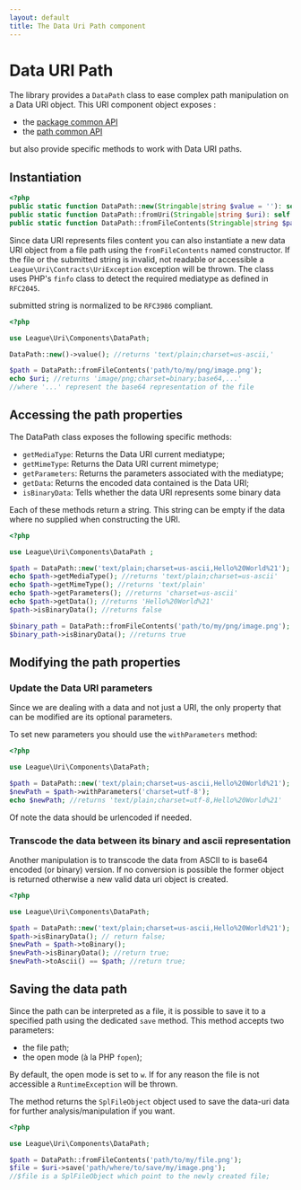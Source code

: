 ```yaml
---
layout: default
title: The Data Uri Path component
---
```


# Data URI Path

The library provides a `DataPath` class to ease complex path manipulation on a Data URI object. This URI component object exposes :

- the [package common API](/components/7.0/api/)
- the [path common API](/components/7.0/path)

but also provide specific methods to work with Data URI paths.

## Instantiation

~~~php
<?php
public static function DataPath::new(Stringable|string $value = ''): self
public static function DataPath::fromUri(Stringable|string $uri): self
public static function DataPath::fromFileContents(Stringable|string $path): self
~~~

Since data URI represents files content you can also instantiate a new data URI object from a file path using the `fromFileContents` named constructor.
If the file or the submitted string is invalid, not readable or accessible a `League\Uri\Contracts\UriException` exception will be thrown. The class uses PHP's `finfo` class to detect the required mediatype as defined in `RFC2045`.

<p class="message-notice">submitted string is normalized to be <code>RFC3986</code> compliant.</p>

~~~php
<?php

use League\Uri\Components\DataPath;

DataPath::new()->value(); //returns 'text/plain;charset=us-ascii,'

$path = DataPath::fromFileContents('path/to/my/png/image.png');
echo $uri; //returns 'image/png;charset=binary;base64,...'
//where '...' represent the base64 representation of the file
~~~

## Accessing the path properties

The DataPath class exposes the following specific methods:

- `getMediaType`: Returns the Data URI current mediatype;
- `getMimeType`: Returns the Data URI current mimetype;
- `getParameters`: Returns the parameters associated with the mediatype;
- `getData`: Returns the encoded data contained is the Data URI;
- `isBinaryData`: Tells whether the data URI represents some binary data

Each of these methods return a string. This string can be empty if the data where no supplied when constructing the URI.

~~~php
<?php

use League\Uri\Components\DataPath ;

$path = DataPath::new('text/plain;charset=us-ascii,Hello%20World%21');
echo $path->getMediaType(); //returns 'text/plain;charset=us-ascii'
echo $path->getMimeType(); //returns 'text/plain'
echo $path->getParameters(); //returns 'charset=us-ascii'
echo $path->getData(); //returns 'Hello%20World%21'
$path->isBinaryData(); //returns false

$binary_path = DataPath::fromFileContents('path/to/my/png/image.png');
$binary_path->isBinaryData(); //returns true
~~~

## Modifying the path properties

### Update the Data URI parameters

Since we are dealing with a data and not just a URI, the only property that can be modified are its optional parameters.

To set new parameters you should use the `withParameters` method:

~~~php
<?php

use League\Uri\Components\DataPath;

$path = DataPath::new('text/plain;charset=us-ascii,Hello%20World%21');
$newPath = $path->withParameters('charset=utf-8');
echo $newPath; //returns 'text/plain;charset=utf-8,Hello%20World%21'
~~~

<p class="message-notice">Of note the data should be urlencoded if needed.</p>

### Transcode the data between its binary and ascii representation

Another manipulation is to transcode the data from ASCII to is base64 encoded (or binary) version. If no conversion is possible the former object is returned otherwise a new valid data uri object is created.

~~~php
<?php

use League\Uri\Components\DataPath;

$path = DataPath::new('text/plain;charset=us-ascii,Hello%20World%21');
$path->isBinaryData(); // return false;
$newPath = $path->toBinary();
$newPath->isBinaryData(); //return true;
$newPath->toAscii() == $path; //return true;
~~~

## Saving the data path

Since the path can be interpreted as a file, it is possible to save it to a specified path using the dedicated `save` method. This method accepts two parameters:

- the file path;
- the open mode (à la PHP `fopen`);

By default, the open mode is set to `w`. If for any reason the file is not accessible a `RuntimeException` will be thrown.

The method returns the `SplFileObject` object used to save the data-uri data for further analysis/manipulation if you want.

~~~php
<?php

use League\Uri\Components\DataPath;

$path = DataPath::fromFileContents('path/to/my/file.png');
$file = $uri->save('path/where/to/save/my/image.png');
//$file is a SplFileObject which point to the newly created file;
~~~

